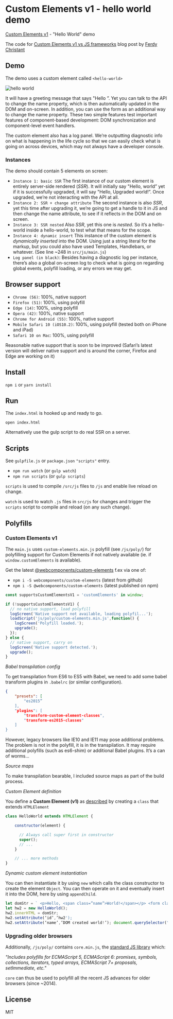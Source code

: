# Custom Elements v1 - hello world demo

[Custom Elements v1](https://developer.mozilla.org/en-US/docs/Web/Web_Components/Custom_Elements) - "Hello World" demo

The code for [Custom Elements v1 vs JS frameworks](https://ferdychristant.com/custom-elements-v1-vs-js-frameworks-e086638cd1a9#.csh0br49h) blog post by [Ferdy Christant](https://ferdychristant.com)

## Demo

The demo uses a custom element called `<hello-world>`

![hello world](https://github.com/kristianmandrup/ce-hw/raw/master/images/screenshot1.png "<hello-world> screenshot")

It will have a greeting message that says "Hello <default value>”. Yet you can talk to the API to change the name property, which is then automatically updated in the DOM and on-screen. In addition, you can use the form as an additional way to change the name property. These two simple features test important features of component-based development: DOM synchronization and component-level event handlers.

The custom element also has a log panel. We’re outputting diagnostic info on what is happening in the life cycle so that we can easily check what is going on across devices, which may not always have a developer console.

### Instances

The demo should contain 5 elements on screen:
- `Instance 1: basic SSR` The first instance of our custom element is entirely server-side rendered (*SSR*). It will initially say "Hello, world” yet if it is successfully upgraded, it will say "Hello, Upgraded world!”. Once upgraded, we’re not interacting with the API at all.
- `Instance 2: SSR + change attribute` The second instance is also *SSR*, yet this time after upgrading it, we’re going to get a handle to it in JS and then change the name attribute, to see if it reflects in the DOM and on screen.
- `Instance 3: SSR nested` Also *SSR*, yet this one is *nested*. So it’s a hello-world inside a hello-world, to test what that means for the scope.
- `Instance 4: dynamic insert` This instance of the custom element is *dynamically inserted* into the DOM. Using just a string literal for the markup, but you could also have used Templates, Handlebars, or whatever. (See line ~248 in `src/js/main.js`)
- `Log panel (in black)`: Besides having a diagnostic log per instance, there’s also a global on-screen log to check what is going on regarding global events, polyfill loading, or any errors we may get.

## Browser support
- `Chrome (56)`: 100%, native support
- `Firefox (51)`: 100%, using polyfill
- `Edge (14)`: 100%, using polyfill
- `Opera (42)`: 100%, native support
- `Chrome for Android (55)`: 100%, native support
- `Mobile Safari 10 (iOS10.2)`: 100%, using polyfill (tested both on iPhone and iPad)
- `Safari 10 on Mac`: 100%, using polyfill

Reasonable native support that is soon to be improved (Safari’s latest version will deliver native support and is around the corner, Firefox and Edge are working on it)

## Install

`npm i` or `yarn install`

## Run

The `index.html` is hooked up and ready to go.

`open index.html`

Alternatively use the gulp script to do real SSR on a server.

## Scripts

See `gulpfile.js` or `package.json` `"scripts"` entry.

- `npm run watch` (or `gulp watch`)
- `npm run scripts` (or `gulp scripts`)

`scripts` is used to compile `/src/js` files to `/js` and enable live reload on change.

`watch` is used to watch `.js` files in `src/js` for changes and trigger the `scripts` script to compile and reload (on any such change).

## Polyfills

### Custom Elements v1

The `main.js` uses `custom-elements.min.js` polyfill (see `/js/poly/`) for polyfilling support for Custom Elements if not natively available (ie. if `window.customElements` is available).

Get the latest [@webcomponents/custom-elements](https://github.com/webcomponents/custom-elements) f.ex via one of:

- `npm i -S webcomponents/custom-elements` (latest from github)
- `npm i -S @webcomponents/custom-elements` (latest published on npm)

```js
const supportsCustomElementsV1 = 'customElements' in window;

if (!supportsCustomElementsV1) {
  // no native support, load polyfill
  logScreen('Native support not available, loading polyfil...');
  loadScript('js/poly/custom-elements.min.js',function() {
    logScreen('Polyfill loaded.');
    upgrade();
  });
} else {
  // native support, carry on
  logScreen('Native support detected.');
  upgrade();
}
```

*Babel transpilation config*

To get transpilation from ES6 to ES5 with Babel, we need to add some babel transform plugins in `.babelrc` (or similar configuration).

```json
{
    "presets": [
        "es2015”
    ],
    "plugins": [
        "transform-custom-element-classes",
        "transform-es2015-classes"
    ]
}
```

However, legacy browsers like IE10 and IE11 may pose additional problems. The problem is not in the polyfill, it is in the transpilation. It may require additional polyfills (such as es6-shim) or additional Babel plugins. It’s a can of worms...

*Source maps*

To make transpilation bearable, I included source maps as part of the build process.

*Custom Element definition*

You define a **Custom Element (v1)** as [described](https://developers.google.com/web/fundamentals/getting-started/primers/customelements) by creating a `class`  that extends `HTMLElement`

```js
class HelloWorld extends HTMLElement {

    constructor(element) {

      // Always call super first in constructor
      super();
      // ...
    }

    // ... more methods
}
```

*Dynamic custom element instantiation*

You can then instantiate it by using `new` which calls the class constructor to create the element `Object`. You can then operate on it and eventually insert it into the DOM, here by using `appendChild`.

```js
let domStr = ` <p>Hello, <span class=”name”>World!</span></p> <form class=”frm” action=”” method=”post” accept-charset=”UTF-8"> <input type=”text” class=”nameField” value=”” /> <input type=”submit” value=”submit” /> </form> <ul class=”log”> <li>DOM init</li> </ul> `; 
let hw2 = new HelloWorld();
hw2.innerHTML = domStr; 
hw2.setAttribute(‘id’,’hw2'); 
hw2.setAttribute(‘name’,’DOM created world!’); document.querySelector("#instances”).appendChild(hw2); 
```

### Upgrading older browsers

Additionally, `/js/poly/` contains `core.min.js`, the [standard JS library](https://github.com/zloirock/core-js) which:

_"Includes polyfills for ECMAScript 5, ECMAScript 6: promises, symbols, collections, iterators, typed arrays, ECMAScript 7+ proposals, setImmediate, etc."_

`core` can thus be used to polyfill all the recent JS advances for older browsers (since ~2014).

## License

MIT
